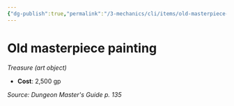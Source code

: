 ```yaml
---
{"dg-publish":true,"permalink":"/3-mechanics/cli/items/old-masterpiece-painting/","tags":["ttrpg-cli/compendium/src/5e/dmg","ttrpg-cli/item/gear/treasure-art-object","ttrpg-cli/item/rarity/none"]}
---
```


# Old masterpiece painting
*Treasure (art object)*  


- **Cost**: 2,500 gp

*Source: Dungeon Master's Guide p. 135*
